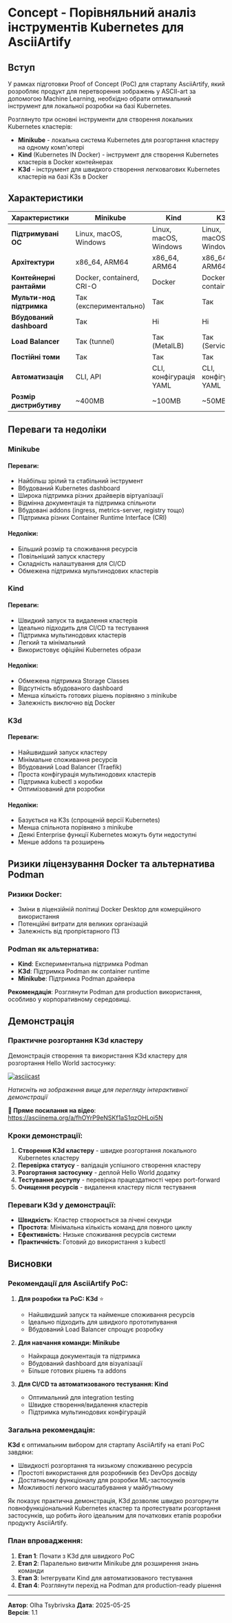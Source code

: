 # Concept - Порівняльний аналіз інструментів Kubernetes для AsciiArtify

## Вступ

У рамках підготовки Proof of Concept (PoC) для стартапу AsciiArtify, який розробляє продукт для перетворення зображень у ASCII-art за допомогою Machine Learning, необхідно обрати оптимальний інструмент для локальної розробки на базі Kubernetes.

Розглянуто три основні інструменти для створення локальних Kubernetes кластерів:

- **Minikube** - локальна система Kubernetes для розгортання кластеру на одному комп'ютері
- **Kind** (Kubernetes IN Docker) - інструмент для створення Kubernetes кластерів в Docker контейнерах
- **K3d** - інструмент для швидкого створення легковагових Kubernetes кластерів на базі K3s в Docker

## Характеристики

| Характеристики | Minikube | Kind | K3d |
|----------------|----------|------|-----|
| **Підтримувані ОС** | Linux, macOS, Windows | Linux, macOS, Windows | Linux, macOS, Windows |
| **Архітектури** | x86_64, ARM64 | x86_64, ARM64 | x86_64, ARM64 |
| **Контейнерні рантайми** | Docker, containerd, CRI-O | Docker | Docker, containerd |
| **Мульти-нод підтримка** | Так (експериментально) | Так | Так |
| **Вбудований dashboard** | Так | Ні | Ні |
| **Load Balancer** | Так (tunnel) | Так (MetalLB) | Так (ServiceLB) |
| **Постійні томи** | Так | Так | Так |
| **Автоматизація** | CLI, API | CLI, конфігурація YAML | CLI, конфігурація YAML |
| **Розмір дистрибутиву** | ~400MB | ~100MB | ~50MB |

## Переваги та недоліки

### Minikube

#### Переваги:
- Найбільш зрілий та стабільний інструмент
- Вбудований Kubernetes dashboard
- Широка підтримка різних драйверів віртуалізації
- Відмінна документація та підтримка спільноти
- Вбудовані addons (ingress, metrics-server, registry тощо)
- Підтримка різних Container Runtime Interface (CRI)

#### Недоліки:
- Більший розмір та споживання ресурсів
- Повільніший запуск кластеру
- Складність налаштування для CI/CD
- Обмежена підтримка мультинодових кластерів

### Kind

#### Переваги:
- Швидкий запуск та видалення кластерів
- Ідеально підходить для CI/CD та тестування
- Підтримка мультинодових кластерів
- Легкий та мінімальний
- Використовує офіційні Kubernetes образи

#### Недоліки:
- Обмежена підтримка Storage Classes
- Відсутність вбудованого dashboard
- Менша кількість готових рішень порівняно з minikube
- Залежність виключно від Docker

### K3d

#### Переваги:
- Найшвидший запуск кластеру
- Мінімальне споживання ресурсів
- Вбудований Load Balancer (Traefik)
- Проста конфігурація мультинодових кластерів
- Підтримка kubectl з коробки
- Оптимізований для розробки

#### Недоліки:
- Базується на K3s (спрощеній версії Kubernetes)
- Менша спільнота порівняно з minikube
- Деякі Enterprise функції Kubernetes можуть бути недоступні
- Менше addons та розширень

## Ризики ліцензування Docker та альтернатива Podman

### Ризики Docker:
- Зміни в ліцензійній політиці Docker Desktop для комерційного використання
- Потенційні витрати для великих організацій
- Залежність від пропрієтарного ПЗ

### Podman як альтернатива:
- **Kind**: Експериментальна підтримка Podman
- **K3d**: Підтримка Podman як container runtime
- **Minikube**: Підтримка Podman драйвера

**Рекомендація**: Розглянути Podman для production використання, особливо у корпоративному середовищі.

## Демонстрація

### Практичне розгортання K3d кластеру

Демонстрація створення та використання K3d кластеру для розгортання Hello World застосунку:

[![asciicast](https://asciinema.org/a/fhOYrP9eNSKf1aS1qzOHLoi5N.svg)](https://asciinema.org/a/fhOYrP9eNSKf1aS1qzOHLoi5N)

*Натисніть на зображення вище для перегляду інтерактивної демонстрації*

**🎥 Пряме посилання на відео**: https://asciinema.org/a/fhOYrP9eNSKf1aS1qzOHLoi5N

### Кроки демонстрації:

1. **Створення K3d кластеру** - швидке розгортання локального Kubernetes кластеру
2. **Перевірка статусу** - валідація успішного створення кластеру
3. **Розгортання застосунку** - деплой Hello World додатку
4. **Тестування доступу** - перевірка працездатності через port-forward
5. **Очищення ресурсів** - видалення кластеру після тестування

### Переваги K3d у демонстрації:

- **Швидкість**: Кластер створюється за лічені секунди
- **Простота**: Мінімальна кількість команд для повного циклу
- **Ефективність**: Низьке споживання ресурсів системи
- **Практичність**: Готовий до використання з kubectl

## Висновки

### Рекомендації для AsciiArtify PoC:

1. **Для розробки та PoC: K3d** ⭐
   - Найшвидший запуск та найменше споживання ресурсів
   - Ідеально підходить для швидкого прототипування
   - Вбудований Load Balancer спрощує розробку

2. **Для навчання команди: Minikube**
   - Найкраща документація та підтримка
   - Вбудований dashboard для візуалізації
   - Більше готових рішень та addons

3. **Для CI/CD та автоматизованого тестування: Kind**
   - Оптимальний для integration testing
   - Швидке створення/видалення кластерів
   - Підтримка мультинодових конфігурацій

### Загальна рекомендація:

**K3d** є оптимальним вибором для стартапу AsciiArtify на етапі PoC завдяки:
- Швидкості розгортання та низькому споживанню ресурсів
- Простоті використання для розробників без DevOps досвіду
- Достатньому функціоналу для розробки ML-застосунків
- Можливості легкого масштабування у майбутньому

Як показує практична демонстрація, K3d дозволяє швидко розгорнути повнофункціональний Kubernetes кластер та протестувати розгортання застосунків, що робить його ідеальним для початкових етапів розробки продукту AsciiArtify.

### План впровадження:

1. **Етап 1**: Почати з K3d для швидкого PoC
2. **Етап 2**: Паралельно вивчити Minikube для розширення знань команди
3. **Етап 3**: Інтегрувати Kind для автоматизованого тестування
4. **Етап 4**: Розглянути перехід на Podman для production-ready рішення

---

**Автор**: Olha Tsybrivska 
**Дата**: 2025-05-25  
**Версія**: 1.1